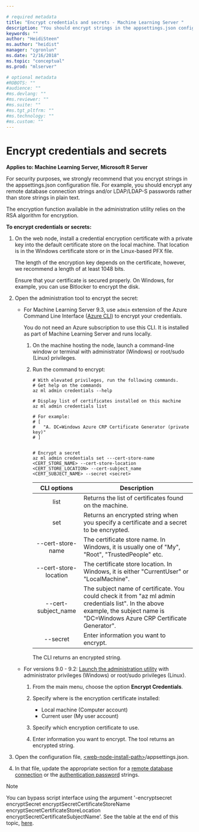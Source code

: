 ```yaml
---

# required metadata
title: "Encrypt credentials and secrets - Machine Learning Server "
description: "You should encrypt strings in the appsettings.json configuration file."
keywords: ""
author: "HeidiSteen"
ms.author: "heidist"
manager: "cgronlun"
ms.date: "2/16/2018"
ms.topic: "conceptual"
ms.prod: "mlserver"

# optional metadata
#ROBOTS: ""
#audience: ""
#ms.devlang: ""
#ms.reviewer: ""
#ms.suite: ""
#ms.tgt_pltfrm: ""
#ms.technology: ""
#ms.custom: ""
---
```


# Encrypt credentials and secrets

**Applies to:  Machine Learning Server, Microsoft R Server**

For security purposes, we strongly recommend that you encrypt strings in the appsettings.json configuration file. For example, you should encrypt any remote database connection strings and/or LDAP/LDAP-S passwords rather than store strings in plain text. 

The encryption function available in the administration utility relies on the RSA algorithm for encryption. 

       
**To encrypt credentials or secrets:**

1. On the web node, install a credential encryption certificate with a private key into the default certificate store on the local machine. That location is in the Windows certificate store or in the Linux-based PFX file. 

   The length of the encryption key depends on the certificate, however, we recommend a length of at least 1048 bits.

   Ensure that your certificate is secured properly. On Windows, for example, you can use Bitlocker to encrypt the disk.  

1. Open the administration tool to encrypt the secret:
   + For Machine Learning Server 9.3, use `admin` extension of the Azure Command Line Interface ([Azure CLI](https://docs.microsoft.com/en-us/cli/azure/install-azure-cli?view=azure-cli-latest)) to encrypt your credentials.

     You do not need an Azure subscription to use this CLI. It is installed as part of Machine Learning Server and runs locally.

     1. On the machine hosting the node, launch a command-line window or terminal  with administrator (Windows) or root/sudo (Linux) privileges.

     1. Run the command to encrypt:
        ```azurecli
        # With elevated privileges, run the following commands.
        # Get help on the commands
        az ml admin credentials --help

        # Display list of certificates installed on this machine
        az ml admin credentials list
        
        # For example:
        # [
        #   "A. DC=Windows Azure CRP Certificate Generator (private key)"
        # ]
        
        
        # Encrypt a secret
        az ml admin credentials set ---cert-store-name <CERT_STORE_NAME> --cert-store-location <CERT_STORE_LOCATION> --cert-subject_name <CERT_SUBJECT_NAME> --secret <secret>
        ```

        |CLI&nbsp;options|Description|
        |:----------:|----------------|
        |list|Returns the list of certificates found on the machine.|
        |set|Returns an encrypted string when you specify a certificate and a secret to be encrypted.|
        |--cert-store-name| The certificate store name. In Windows, it is usually one of "My", "Root", "TrustedPeople" etc.|
        |--cert-store-location | The certificate store location. In Windows, it is either "CurrentUser" or "LocalMachine".|
        |--cert-subject_name | The subject name of certificate. You could check it from "az ml admin credentials list". In the above example, the subject name is "DC=Windows Azure CRP Certificate Generator".|
        |--secret|Enter information you want to encrypt. |

        The CLI returns an encrypted string.

   + For versions 9.0 - 9.2: [Launch the administration utility](configure-admin-cli-launch.md) with administrator privileges (Windows) or root/sudo privileges (Linux).

      1. From the main menu, choose the option **Encrypt Credentials**.

      1. Specify where is the encryption certificate installed: 
         + Local machine (Computer account)
         + Current user (My user account)

      1. Specify which encryption certificate to use.

      1. Enter information you want to encrypt.  The tool returns an encrypted string.

1. Open the configuration file, [\<web-node-install-path>](../operationalize/configure-find-admin-configuration-file.md)/appsettings.json.  

1. In that file, update the appropriate section for a [remote database connection](configure-remote-database-to-operationalize.md) or the [authentication password](configure-authentication.md#encrypt) strings. 

>[!NOTE]
>You can bypass script interface using the argument '-encryptsecret encryptSecret encryptSecretCertificateStoreName encryptSecretCertificateStoreLocation encryptSecretCertificateSubjectName'. See the table at the end of this topic, [here](configure-admin-cli-launch.md#switch).
